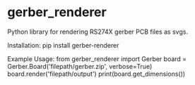 # gerber_renderer

Python library for rendering RS274X gerber PCB files as svgs.

Installation: 
pip install gerber-renderer

Example Usage: 
from gerber_renderer import Gerber
board = Gerber.Board('filepath/gerber.zip', verbose=True) 
board.render('filepath/output') 
print(board.get_dimensions())
